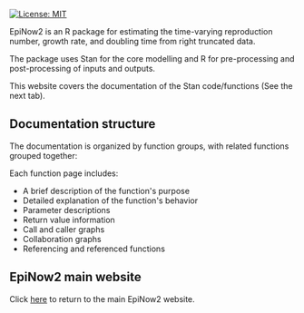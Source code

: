 [![License: MIT](https://img.shields.io/badge/License-MIT-yellow.svg)](https://opensource.org/licenses/MIT)

EpiNow2 is an R package for estimating the time-varying reproduction number, growth rate, and doubling time from right truncated data.

The package uses Stan for the core modelling and R for pre-processing and post-processing of inputs and outputs.

This website covers the documentation of the Stan code/functions (See the next tab).

## Documentation structure

The documentation is organized by function groups, with related functions grouped together:

Each function page includes:

- A brief description of the function's purpose
- Detailed explanation of the function's behavior
- Parameter descriptions
- Return value information
- Call and caller graphs
- Collaboration graphs
- Referencing and referenced functions

## EpiNow2 main website

Click [here](https://epiforecasts.github.io/EpiNow2/) to return to the main EpiNow2 website.